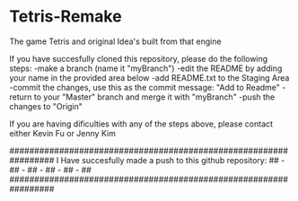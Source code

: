 # Tetris-Remake
The game Tetris and original Idea's built from that engine

If you have succesfully cloned this repository, please do the following steps:
	-make a branch (name it "myBranch")
	-edit the README by adding your name in the provided area below
	-add README.txt to the Staging Area
	-commit the changes, use this as the commit message: "Add <myName> to Readme"
	-return to your "Master" branch and merge it with "myBranch"
	-push the changes to "Origin"

If you are having dificulties with any of the steps above, please contact either Kevin Fu or Jenny Kim


#################################################################
I Have succesfully made a push to this github repository:      ##
	-                                                            ##
	-                                                            ##
	-                                                            ##
	-                                                            ##
	-                                                            ##
#################################################################
